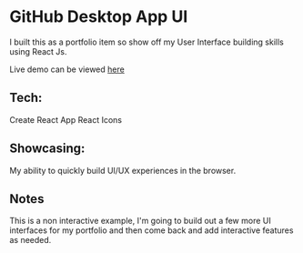 # GitHub Desktop App UI

I built this as a portfolio item so show off my User Interface building skills using React Js.

Live demo can be viewed [here](https://github-desktop-ui-clone.netlify.app/)

## Tech:

Create React App
React Icons

## Showcasing:

My ability to quickly build UI/UX experiences in the browser.

## Notes

This is a non interactive example, I'm going to build out a few more UI interfaces for my portfolio and then come back and add interactive features as needed.
